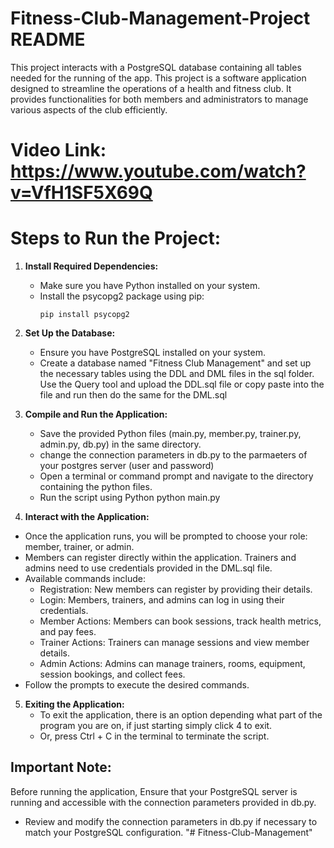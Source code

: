 # Fitness-Club-Management-Project README

This project interacts with a PostgreSQL database containing all tables needed for the running of the app. This project is a software application designed to streamline the operations of a health and fitness club. It provides functionalities for both members and administrators to manage various aspects of the club efficiently.

# Video Link: https://www.youtube.com/watch?v=VfH1SF5X69Q

# Steps to Run the Project:
1. **Install Required Dependencies:**
   - Make sure you have Python installed on your system.
   - Install the psycopg2 package using pip:
     ```
     pip install psycopg2
     ```
2. **Set Up the Database:**
   - Ensure you have PostgreSQL installed on your system.
   - Create a database named "Fitness Club Management" and set up the necessary tables using the DDL and DML files in the sql folder. Use the Query tool and upload the DDL.sql file or copy paste into the file and run then do the same for the DML.sql

3. **Compile and Run the Application:**
   - Save the provided Python files (main.py, member.py, trainer.py, admin.py, db.py) in  the same directory.
   - change the connection parameters in db.py to the parmaeters of your postgres server (user and password)
   - Open a terminal or command prompt and navigate to the directory containing the python files.
   - Run the script using Python python main.py

4. **Interact with the Application:**  
  - Once the application runs, you will be prompted to choose your role: member, trainer, or admin.
  - Members can register directly within the application. Trainers and admins need to use credentials provided in the DML.sql file.
  - Available commands include:
      - Registration: New members can register by providing their details.
      - Login: Members, trainers, and admins can log in using their credentials.
      - Member Actions: Members can book sessions, track health metrics, and pay fees.
      - Trainer Actions: Trainers can manage sessions and view member details.
      - Admin Actions: Admins can manage trainers, rooms, equipment, session bookings, and collect fees.
  - Follow the prompts to execute the desired commands.

5. **Exiting the Application:**
   - To exit the application, there is an option depending what part of the program you are on, if just starting simply click 4 to exit.
   - Or, press Ctrl + C in the terminal to terminate the script.

## Important Note:
Before running the application, Ensure that your PostgreSQL server is running and accessible with the connection parameters provided in db.py.
- Review and modify the connection parameters in db.py if necessary to match your PostgreSQL configuration.
"# Fitness-Club-Management" 
